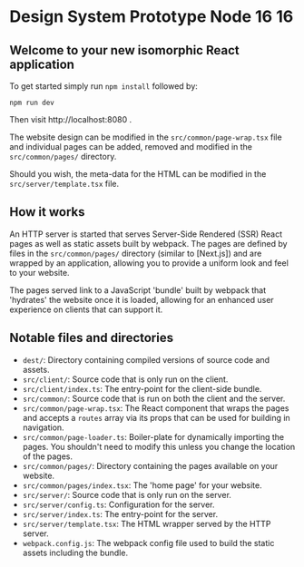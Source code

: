 Design System Prototype Node 16 16
==================================




Welcome to your new isomorphic React application
------------------------------------------------

To get started simply run `npm install` followed by:

```shell
npm run dev
```

Then visit http://localhost:8080 .

The website design can be modified in the `src/common/page-wrap.tsx`
file and individual pages can be added, removed and modified in the
`src/common/pages/` directory.

Should you wish, the meta-data for the HTML can be modified in the
`src/server/template.tsx` file.


How it works
------------

An HTTP server is started that serves Server-Side Rendered (SSR) React
pages as well as static assets built by webpack. The pages are defined
by files in the `src/common/pages/` directory (similar to [Next.js]) and
are wrapped by an application, allowing you to provide a uniform look
and feel to your website.

The pages served link to a JavaScript 'bundle' built by webpack that
'hydrates' the website once it is loaded, allowing for an enhanced user
experience on clients that can support it.


Notable files and directories
-----------------------------

- `dest/`: Directory containing compiled versions of source code and assets.
- `src/client/`: Source code that is only run on the client.
- `src/client/index.ts`: The entry-point for the client-side bundle.
- `src/common/`: Source code that is run on both the client and the server.
- `src/common/page-wrap.tsx`: The React component that wraps the pages and accepts a `routes` array via its props that can be used for building in navigation.
- `src/common/page-loader.ts`: Boiler-plate for dynamically importing the pages. You shouldn't need to modify this unless you change the location of the pages.
- `src/common/pages/`: Directory containing the pages available on your website.
- `src/common/pages/index.tsx`: The 'home page' for your website.
- `src/server/`: Source code that is only run on the server.
- `src/server/config.ts`: Configuration for the server.
- `src/server/index.ts`: The entry-point for the server.
- `src/server/template.tsx`: The HTML wrapper served by the HTTP server.
- `webpack.config.js`: The webpack config file used to build the static assets including the bundle.
